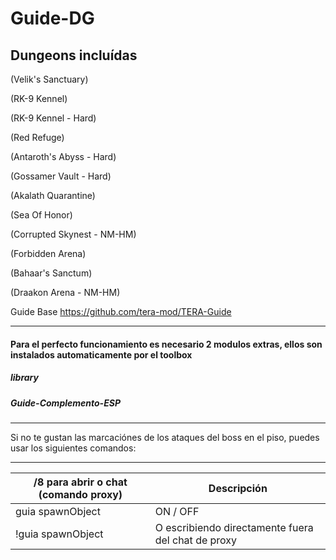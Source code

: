 Guide-DG
======

## Dungeons incluídas

(Velik's Sanctuary)

(RK-9 Kennel)

(RK-9 Kennel - Hard)

(Red Refuge)

(Antaroth's Abyss - Hard)

(Gossamer Vault - Hard)

(Akalath Quarantine)

(Sea Of Honor)

(Corrupted Skynest - NM-HM)

(Forbidden Arena)

(Bahaar's Sanctum)

(Draakon Arena - NM-HM)

Guide Base https://github.com/tera-mod/TERA-Guide

----

####  Para el perfecto funcionamiento es necesario 2 modulos extras, ellos son instalados automaticamente por el toolbox
#####  library
#####  Guide-Complemento-ESP

------
Si no te gustan las marcaciónes de los ataques del boss en el piso, puedes usar los siguientes comandos:




------

/8 para abrir o chat (comando proxy) | Descripción
--- | ---
guia spawnObject | ON / OFF
!guia spawnObject  | O escribiendo directamente fuera del chat de proxy
